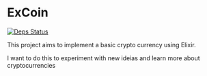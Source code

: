 # ExCoin
[![Deps Status](https://beta.hexfaktor.org/badge/all/github/lucca65/ex_coin.svg)](https://beta.hexfaktor.org/github/lucca65/ex_coin)

This project aims to implement a basic crypto currency using Elixir.

I want to do this to experiment with new ideias and learn more about cryptocurrencies
